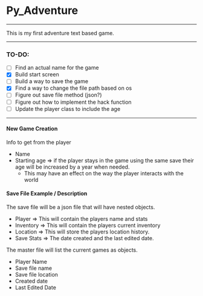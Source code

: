# Py_Adventure
---
This is my first adventure text based game.

---
### TO-DO:
- [ ] Find an actual name for the game
- [x] Build start screen
- [ ] Build a way to save the game
- [x] Find a way to change the file path based on os
- [ ] Figure out save file method (json?)
- [ ] Figure out how to implement the hack function
- [ ] Update the player class to include the age
---
#### New Game Creation
Info to get from the player
- Name
- Starting age => if the player stays in the game using the same save their age will be increased by a year when needed.
  - This may have an effect on the way the player interacts with the world

#### Save File Example / Description
The save file will be a json file that will have nested objects.
- Player => This will contain the players name and stats
- Inventory => This will contain the players current inventory
- Location => This will store the players location history.
- Save Stats => The date created and the last edited date.

The master file will list the current games as objects.
- Player Name
- Save file name
- Save file location
- Created date
- Last Edited Date
